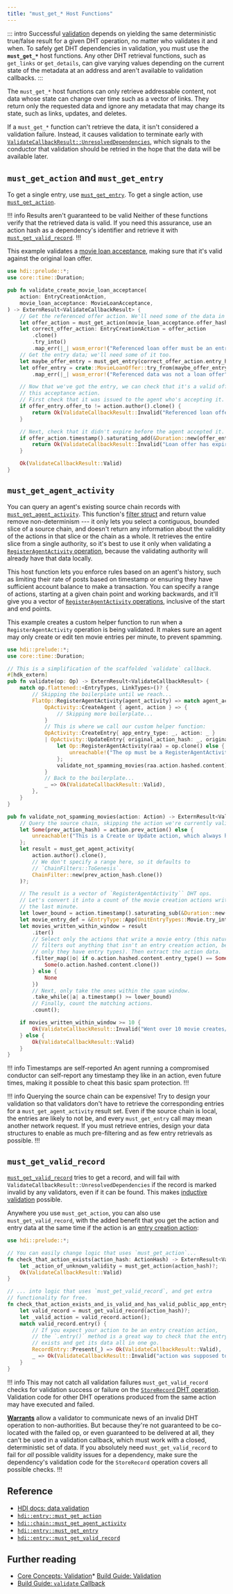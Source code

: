 ```yaml
---
title: "must_get_* Host Functions"
---
```


::: intro
Successful [validation](/build/validation) depends on yielding the same deterministic true/false result for a given DHT operation, no matter who validates it and when. To safely get DHT dependencies in validation, you must use the **`must_get_*`** host functions. Any other DHT retrieval functions, such as `get_links` or `get_details`, can give varying values depending on the current state of the metadata at an address and aren't available to validation callbacks.
:::

The `must_get_*` host functions can only retrieve addressable content, not data whose state can change over time such as a vector of links. They return only the requested data and ignore any metadata that may change its state, such as links, updates, and deletes.

If a `must_get_*` function can't retrieve the data, it isn't considered a validation failure. Instead, it causes validation to terminate early with [`ValidateCallbackResult::UnresolvedDependencies`](https://docs.rs/holochain_integrity_types/latest/holochain_integrity_types/validate/enum.ValidateCallbackResult.html#variant.UnresolvedDependencies), which signals to the conductor that validation should be retried in the hope that the data will be available later.

## `must_get_action` and `must_get_entry`

To get a single entry, use [`must_get_entry`](https://docs.rs/hdi/latest/hdi/entry/fn.must_get_entry.html). To get a single action, use [`must_get_action`](https://docs.rs/hdi/latest/hdi/entry/fn.must_get_action.html).

!!! info Results aren't guaranteed to be valid
Neither of these functions verify that the retrieved data is valid. If you need this assurance, use an action hash as a dependency's identifier and retrieve it with [`must_get_valid_record`](#must-get-valid-record).
!!!

This example validates a [movie loan acceptance](/build/identifiers/#in-dht-data), making sure that it's valid against the original loan offer.

```rust
use hdi::prelude::*;
use core::time::Duration;

pub fn validate_create_movie_loan_acceptance(
    action: EntryCreationAction,
    movie_loan_acceptance: MovieLoanAcceptance,
) -> ExternResult<ValidateCallbackResult> {
    // Get the referenced offer action. We'll need some of the data in there.
    let offer_action = must_get_action(movie_loan_acceptance.offer_hash.clone())?.hashed.content;
    let correct_offer_action: EntryCreationAction = offer_action
        .clone()
        .try_into()
        .map_err(|_| wasm_error!("Referenced loan offer must be an entry creation action"))?;
    // Get the entry data; we'll need some of it too.
    let maybe_offer_entry = must_get_entry(correct_offer_action.entry_hash().clone())?.content;
    let offer_entry = crate::MovieLoanOffer::try_from(maybe_offer_entry)
        .map_err(|_| wasm_error!("Referenced data was not a loan offer"))?;

    // Now that we've got the entry, we can check that it's a valid offer for
    // this acceptance action.
    // First check that it was issued to the agent who's accepting it.
    if offer_entry.offer_to != action.author().clone() {
        return Ok(ValidateCallbackResult::Invalid("Referenced loan offer wasn't issued to accepting agent".into()));
    }

    // Next, check that it didn't expire before the agent accepted it.
    if offer_action.timestamp().saturating_add(&Duration::new(offer_entry.offer_expires_seconds.into(), 0)) < action.timestamp().clone() {
        return Ok(ValidateCallbackResult::Invalid("Loan offer has expired".into()));
    }

    Ok(ValidateCallbackResult::Valid)
}
```

## `must_get_agent_activity`

You can query an agent's existing source chain records with [`must_get_agent_activity`](https://docs.rs/hdi/latest/hdi/chain/fn.must_get_agent_activity.html). This function's [filter struct](https://docs.rs/holochain_integrity_types/latest/holochain_integrity_types/chain/struct.ChainFilter.html) and return value remove non-determinism --- it only lets you select a contiguous, bounded slice of a source chain, and doesn't return any information about the validity of the actions in that slice or the chain as a whole. It retrieves the entire slice from a single authority, so it's best to use it only when validating a [`RegisterAgentActivity` operation](/build/dht-operations/#register-agent-activity), because the validating authority will already have that data locally.

This host function lets you enforce rules based on an agent's history, such as limiting their rate of posts based on timestamp or ensuring they have sufficient account balance to make a transaction. You can specify a range of actions, starting at a given chain point and working backwards, and it'll give you a vector of [`RegisterAgentActivity` operations](/build/dht-operations/#register-agent-activity), inclusive of the start and end points.

This example creates a custom helper function to run when a `RegisterAgentActivity` operation is being validated. It makes sure an agent may only create or edit ten movie entries per minute, to prevent spamming. <!-- TODO: rewrite this if https://github.com/holochain/holochain/pull/5015 (chain filters until timestamp) is accepted -->

```rust
use hdi::prelude::*;
use core::time::Duration;

// This is a simplification of the scaffolded `validate` callback.
#[hdk_extern]
pub fn validate(op: Op) -> ExternResult<ValidateCallbackResult> {
    match op.flattened::<EntryTypes, LinkTypes>()? {
        // Skipping the boilerplate until we reach...
        FlatOp::RegisterAgentActivity(agent_activity) => match agent_activity {
            OpActivity::CreateAgent { agent, action } => {
                // Skipping more boilerplate...
            }
            // This is where we call our custom helper function:
            OpActivity::CreateEntry{ app_entry_type: _, action: _ }
            | OpActivity::UpdateEntry{ original_action_hash: _, original_entry_hash: _, app_entry_type: _, action: _ } => {
                let Op::RegisterAgentActivity(raa) = op.clone() else {
                    unreachable!("The op must be a RegisterAgentActivity op");
                };
                validate_not_spamming_movies(raa.action.hashed.content)
            }
            // Back to the boilerplate...
            _ => Ok(ValidateCallbackResult::Valid),
        },
    }
}

pub fn validate_not_spamming_movies(action: Action) -> ExternResult<ValidateCallbackResult> {
    // Query the source chain, skipping the action we're currently validating.
    let Some(prev_action_hash) = action.prev_action() else {
        unreachable!("This is a Create or Update action, which always has a prev_action_hash");
    };
    let result = must_get_agent_activity(
        action.author().clone(),
        // We don't specify a range here, so it defaults to
        // `ChainFilters::ToGenesis`.
        ChainFilter::new(prev_action_hash.clone())
    )?;

    // The result is a vector of `RegisterAgentActivity`` DHT ops.
    // Let's convert it into a count of the movie creation actions written in
    // the last minute.
    let lower_bound = action.timestamp().saturating_sub(&Duration::new(60, 0));
    let movie_entry_def = &EntryType::App(UnitEntryTypes::Movie.try_into()?);
    let movies_written_within_window = result
        .iter()
        // Select only the actions that write a movie entry (this naturally
        // filters out anything that isn't an entry creation action, because
        // only they have entry types). Then extract the action data.
        .filter_map(|o| if o.action.hashed.content.entry_type() == Some(movie_entry_def) {
            Some(o.action.hashed.content.clone())
        } else {
            None
        })
        // Next, only take the ones within the spam window.
        .take_while(|a| a.timestamp() >= lower_bound)
        // Finally, count the matching actions.
        .count();

    if movies_written_within_window >= 10 {
        Ok(ValidateCallbackResult::Invalid("Went over 10 movie creates/edits in a minute".into()))
    } else {
        Ok(ValidateCallbackResult::Valid)
    }
}
```

!!! info Timestamps are self-reported
An agent running a compromised conductor can self-report any timestamp they like in an action, even future times, making it possible to cheat this basic spam protection.
!!!

!!! info Querying the source chain can be expensive!
Try to design your validation so that validators don't have to retrieve the corresponding entries for a `must_get_agent_activity` result set. Even if the source chain is local, the entries are likely to not be, and every `must_get_entry` call may mean another network request. If you must retrieve entries, design your data structures to enable as much pre-filtering and as few entry retrievals as possible.
!!!

## `must_get_valid_record`

[`must_get_valid_record`](https://docs.rs/hdi/latest/hdi/entry/fn.must_get_valid_record.html) tries to get a record, and will fail with `ValidateCallbackResult::UnresolvedDependencies` if the record is marked invalid by any validators, even if it can be found. This makes [inductive validation](/build/validate-callback/#inductive-validation) possible.

Anywhere you use `must_get_action`, you can also use `must_get_valid_record`, with the added benefit that you get the action and entry data at the same time if the action is an [entry creation action](/build/entries/#entries-and-actions):

```rust
use hdi::prelude::*;

// You can easily change logic that uses `must_get_action`...
fn check_that_action_exists(action_hash: ActionHash) -> ExternResult<ValidateCallbackResult> {
    let _action_of_unknown_validity = must_get_action(action_hash)?;
    Ok(ValidateCallbackResult::Valid)
}

// ... into logic that uses `must_get_valid_record`, and get extra
// functionality for free.
fn check_that_action_exists_and_is_valid_and_has_valid_public_app_entry(action_hash: ActionHash) -> ExternResult<ValidateCallbackResult> {
    let valid_record = must_get_valid_record(action_hash)?;
    let _valid_action = valid_record.action();
    match valid_record.entry() {
        // If you expect your action to be an entry creation action,
        // the `.entry()` method is a great way to check that the entry
        // exists and get its data all in one go.
        RecordEntry::Present(_) => Ok(ValidateCallbackResult::Valid),
        _ => Ok(ValidateCallbackResult::Invalid("action was supposed to create a public entry, but no entry was published".into()))
    }
}
```

!!! info This may not catch all validation failures
`must_get_valid_record` checks for validation success or failure on the [`StoreRecord` DHT operation](/build/dht-operations/#store-record). Validation code for other DHT operations produced from the same action may have executed and failed.

[**Warrants**](/resources/glossary/#warrant) allow a validator to communicate news of an invalid DHT operation to non-authorities. But because they're not guaranteed to be co-located with the failed op, or even guaranteed to be delivered at all, they can't be used in a validation callback, which must work with a closed, deterministic set of data. If you absolutely need `must_get_valid_record` to fail for _all_ possible validity issues for a dependency, make sure the dependency's validation code for the `StoreRecord` operation covers all possible checks.
!!!

## Reference

* [HDI docs: data validation](https://docs.rs/hdi/latest/hdi/#data-validation)
* [`hdi::entry::must_get_action`](https://docs.rs/hdi/latest/hdi/entry/fn.must_get_action.html)
* [`hdi::chain::must_get_agent_activity`](https://docs.rs/hdi/latest/hdi/chain/fn.must_get_agent_activity.html)
* [`hdi::entry::must_get_entry`](https://docs.rs/hdi/latest/hdi/entry/fn.must_get_entry.html)
* [`hdi::entry::must_get_valid_record`](https://docs.rs/hdi/latest/hdi/entry/fn.must_get_valid_record.html)

## Further reading

* [Core Concepts: Validation](/concepts/7_validation/)* [Build Guide: Validation](/build/validation/)
* [Build Guide: `validate` Callback](/build/validate-callback/)